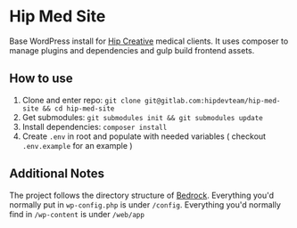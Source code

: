 # Hip Med Site

Base WordPress install for [Hip Creative](https://hip.agency) medical clients. It uses composer to manage plugins and dependencies and gulp build frontend assets.

## How to use 

1. Clone and enter repo: `git clone git@gitlab.com:hipdevteam/hip-med-site && cd hip-med-site`
2. Get submodules: `git submodules init && git submodules update`
3. Install dependencies: `composer install`
4. Create `.env` in root and populate with needed variables ( checkout `.env.example` for an example )

## Additional Notes

The project follows the directory structure of [Bedrock](https://roots.io/bedrock). Everything you'd normally put in `wp-config.php` is under `/config`. Everything you'd normally find in `/wp-content` is under `/web/app`
